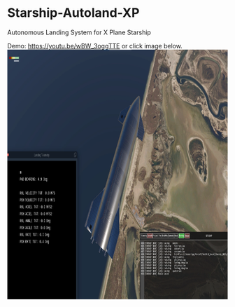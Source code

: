 # Starship-Autoland-XP
Autonomous Landing System for X Plane Starship

Demo: https://youtu.be/wBW_3oggTTE or click image below.
<a href="http://www.youtube.com/watch?feature=player_embedded&v=wBW_3oggTTE
" target="_blank"><img src="https://github.com/hkkhkhkhk/Starship-Autoland-XP/blob/main/Thumbnail.png?raw=true" 
alt="VIDEO" width="1280" height="570" border="0" /></a>
